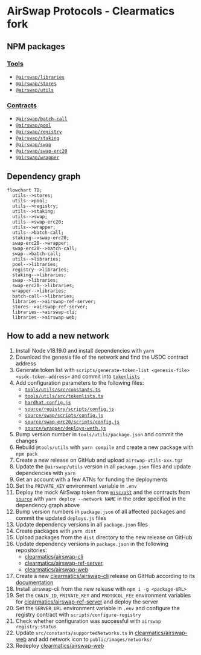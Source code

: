 # AirSwap Protocols - Clearmatics fork

## NPM packages

### [Tools](./tools)

- [`@airswap/libraries`](./tools/libraries)
- [`@airswap/stores`](./tools/stores)
- [`@airswap/utils`](./tools/utils)

### [Contracts](./source)

- [`@airswap/batch-call`](./source/batch-call)
- [`@airswap/pool`](./source/pool)
- [`@airswap/registry`](./source/registry)
- [`@airswap/staking`](./source/staking)
- [`@airswap/swap`](./source/swap)
- [`@airswap/swap-erc20`](./source/swap-erc20)
- [`@airswap/wrapper`](./source/wrapper)

## Dependency graph

```mermaid
flowchart TD;
  utils-->stores;
  utils-->pool;
  utils-->registry;
  utils-->staking;
  utils-->swap;
  utils-->swap-erc20;
  utils-->wrapper;
  utils-->batch-call;
  staking-->swap-erc20;
  swap-erc20-->wrapper;
  swap-erc20-->batch-call;
  swap-->batch-call;
  utils-->libraries;
  pool-->libraries;
  registry-->libraries;
  staking-->libraries;
  swap-->libraries;
  swap-erc20-->libraries;
  wrapper-->libraries;
  batch-call-->libraries;
  libraries-->airswap-ref-server;
  stores-->airswap-ref-server;
  libraries-->airswap-cli;
  libraries-->airswap-web;
```

## How to add a new network

1. Install Node v18.19.0 and install dependencies with `yarn`
1. Download the genesis file of the network and find the USDC contract address
1. Generate token list with
   `scripts/generate-token-list <genesis-file> <usdc-token-address>` and commit
   into [`tokenlists`](./tokenlists)
1. Add configuration parameters to the following files:
    - [`tools/utils/src/constants.ts`](./tools/utils/src/constants.ts)
    - [`tools/utils/src/tokenlists.ts`](./tools/utils/src/tokenlists.ts)
    - [`hardhat.config.js`](./hardhat.config.js)
    - [`source/registry/scripts/config.js`](./source/registry/scripts/config.js)
    - [`source/swap/scripts/config.js`](./source/swap/scripts/config.js)
    - [`source/swap-erc20/scripts/config.js`](./source/swap-erc20/scripts/config.js)
    - [`source/wrapper/deploys-weth.js`](./source/wrapper/deploys-weth.js)
1. Bump version number in `tools/utils/package.json` and commit the changes
1. Rebuild `@tools/utils` with `yarn compile` and create a new package with `npm pack`
1. Create a new release on GitHub and upload `airswap-utils-xxx.tgz`
1. Update the `@airswap/utils` version in all `package.json` files and update
   dependencies with `yarn`
1. Get an account with a few ATNs for funding the deployments
1. Set the `PRIVATE_KEY` environment variable in `.env`
1. Deploy the mock AirSwap token from [`misc/ast`](./misc/ast) and the contracts
   from [`source`](./source) with `yarn deploy --network NAME` in the order
   specified in the dependency graph above
1. Bump version numbers in `package.json` of all affected packages and commit
   the updated `deploys.js` files
1. Update dependency versions in all `package.json` files
1. Create packages with `yarn dist`
1. Upload packages from the `dist` directory to the new release on GitHub
1. Update dependency versions in `package.json` in the following repositories:
    - [clearmatics/airswap-cli]
    - [clearmatics/airswap-ref-server]
    - [clearmatics/airswap-web]
1. Create a new [clearmatics/airswap-cli] release on GitHub according to its
   [documentation](https://github.com/clearmatics/airswap-cli/blob/autonity/CLEARMATICS.md)
1. Install airswap-cli from the new release with `npm i -g <package-URL>`
1. Set the `CHAIN_ID`, `PRIVATE_KEY` and `PROTOCOL_FEE` environment variables for
   [clearmatics/airswap-ref-server] and deploy the server
1. Set the `SERVER_URL` environment variable in `.env` and configure the registry
   contract with `scripts/configure-registry`
1. Check whether configuration was successful with `airswap registry:status`
1. Update `src/constants/supportedNetworks.ts` in [clearmatics/airswap-web] and
   add network icon to `public/images/networks/`
1. Redeploy [clearmatics/airswap-web]

[clearmatics/airswap-cli]: https://github.com/clearmatics/airswap-cli
[clearmatics/airswap-ref-server]: https://github.com/clearmatics/airswap-ref-server
[clearmatics/airswap-web]: https://github.com/clearmatics/airswap-web
